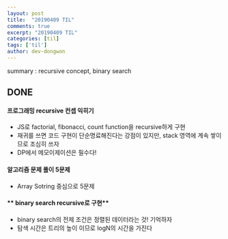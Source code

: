 ```yaml
---
layout: post
title:  "20190409 TIL"
comments: true
excerpt: "20190409 TIL"
categories: [til]
tags: ['til']
author: dev-dongwon
---
```

summary : recursive concept, binary search

## DONE

#### **프로그래밍 recursive 컨셉 익히기**
- JS로 factorial, fibonacci, count function을 recursive하게 구현
- 재귀를 쓰면 코드 구현이 단순명료해진다는 강점이 있지만, stack 영역에 계속 쌓이므로 조심히 쓰자
- DP에서 메모이제이션은 필수다!

#### **알고리즘 문제 풀이 5문제**
- Array Sotring 중심으로 5문제

#### ** binary search recursive로 구현**
- binary search의 전제 조건은 정렬된 데이터라는 것! 기억하자
- 탐색 시간은 트리의 높이 이므로 logN의 시간을 가진다

<br>
